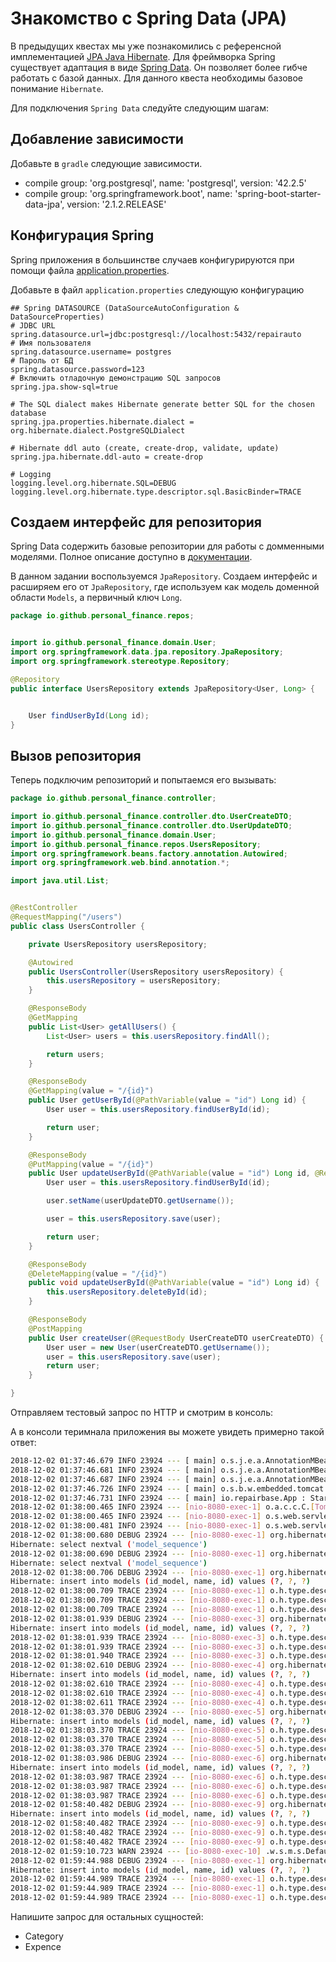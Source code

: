 # Знакомство с Spring Data (JPA)

В предыдущих квестах мы уже познакомились с референсной имплементацией [JPA Java Hibernate](http://hibernate.org/orm/). Для фреймворка Spring существует адаптация в виде [Spring Data](https://spring.io/projects/spring-data). Он позволяет более гибче работать с базой данных. Для данного квеста необходимы базовое понимание `Hibernate`.

Для подключения `Spring Data` следуйте следующим шагам:

## Добавление зависимости

Добавьте в `gradle` следующие зависимости.

- compile group: 'org.postgresql', name: 'postgresql', version: '42.2.5'
- compile group: 'org.springframework.boot', name: 'spring-boot-starter-data-jpa', version: '2.1.2.RELEASE'

## Конфигурация Spring

Spring приложения в большинстве случаев конфигурируются при помощи файла [application.properties](https://docs.spring.io/spring-boot/docs/current/reference/html/common-application-properties.html).

Добавьте в файл `application.properties` следующую конфигурацию

```
## Spring DATASOURCE (DataSourceAutoConfiguration & DataSourceProperties)
# JDBC URL
spring.datasource.url=jdbc:postgresql://localhost:5432/repairauto
# Имя пользователя
spring.datasource.username= postgres
# Пароль от БД
spring.datasource.password=123
# Включить отладочную демонстрацию SQL запросов
spring.jpa.show-sql=true

# The SQL dialect makes Hibernate generate better SQL for the chosen database
spring.jpa.properties.hibernate.dialect = org.hibernate.dialect.PostgreSQLDialect

# Hibernate ddl auto (create, create-drop, validate, update)
spring.jpa.hibernate.ddl-auto = create-drop

# Logging
logging.level.org.hibernate.SQL=DEBUG
logging.level.org.hibernate.type.descriptor.sql.BasicBinder=TRACE
```

## Создаем интерфейс для репозитория

Spring Data содержить базовые репозитории для работы с домменными моделями. Полное описание доступно в [документации](https://docs.spring.io/spring-data/data-commons/docs/1.6.1.RELEASE/reference/html/repositories.html).

В данном задании воспользуемся `JpaRepository`. Создаем интерфейс и расширяем его от `JpaRepository`, где используем как модель доменной области `Models`, а первичный ключ `Long`.

```java
package io.github.personal_finance.repos;


import io.github.personal_finance.domain.User;
import org.springframework.data.jpa.repository.JpaRepository;
import org.springframework.stereotype.Repository;

@Repository
public interface UsersRepository extends JpaRepository<User, Long> {


    User findUserById(Long id);
}

```

## Вызов репозитория

Теперь подключим репозиторий и попытаемся его вызывать:

```java
package io.github.personal_finance.controller;

import io.github.personal_finance.controller.dto.UserCreateDTO;
import io.github.personal_finance.controller.dto.UserUpdateDTO;
import io.github.personal_finance.domain.User;
import io.github.personal_finance.repos.UsersRepository;
import org.springframework.beans.factory.annotation.Autowired;
import org.springframework.web.bind.annotation.*;

import java.util.List;


@RestController
@RequestMapping("/users")
public class UsersController {

    private UsersRepository usersRepository;

    @Autowired
    public UsersController(UsersRepository usersRepository) {
        this.usersRepository = usersRepository;
    }

    @ResponseBody
    @GetMapping
    public List<User> getAllUsers() {
        List<User> users = this.usersRepository.findAll();

        return users;
    }

    @ResponseBody
    @GetMapping(value = "/{id}")
    public User getUserById(@PathVariable(value = "id") Long id) {
        User user = this.usersRepository.findUserById(id);

        return user;
    }

    @ResponseBody
    @PutMapping(value = "/{id}")
    public User updateUserById(@PathVariable(value = "id") Long id, @RequestBody UserUpdateDTO userUpdateDTO) {
        User user = this.usersRepository.findUserById(id);

        user.setName(userUpdateDTO.getUsername());

        user = this.usersRepository.save(user);

        return user;
    }

    @ResponseBody
    @DeleteMapping(value = "/{id}")
    public void updateUserById(@PathVariable(value = "id") Long id) {
        this.usersRepository.deleteById(id);
    }

    @ResponseBody
    @PostMapping
    public User createUser(@RequestBody UserCreateDTO userCreateDTO) {
        User user = new User(userCreateDTO.getUsername());
        user = this.usersRepository.save(user);
        return user;
    }

}

```

Отправляем тестовый запрос по HTTP и смотрим в консоль:

А в консоли теримнала приложения вы можете увидеть примерно такой ответ:

```bash
2018-12-02 01:37:46.679 INFO 23924 --- [ main] o.s.j.e.a.AnnotationMBeanExporter : Registering beans for JMX exposure on startup
2018-12-02 01:37:46.681 INFO 23924 --- [ main] o.s.j.e.a.AnnotationMBeanExporter : Bean with name 'dataSource' has been autodetected for JMX exposure
2018-12-02 01:37:46.687 INFO 23924 --- [ main] o.s.j.e.a.AnnotationMBeanExporter : Located MBean 'dataSource': registering with JMX server as MBean [com.zaxxer.hikari:name=dataSource,type=HikariDataSource]
2018-12-02 01:37:46.726 INFO 23924 --- [ main] o.s.b.w.embedded.tomcat.TomcatWebServer : Tomcat started on port(s): 8080 (http) with context path ''
2018-12-02 01:37:46.731 INFO 23924 --- [ main] io.repairbase.App : Started App in 4.437 seconds (JVM running for 10.346)
2018-12-02 01:38:00.465 INFO 23924 --- [nio-8080-exec-1] o.a.c.c.C.[Tomcat].[localhost].[/] : Initializing Spring FrameworkServlet 'dispatcherServlet'
2018-12-02 01:38:00.465 INFO 23924 --- [nio-8080-exec-1] o.s.web.servlet.DispatcherServlet : FrameworkServlet 'dispatcherServlet': initialization started
2018-12-02 01:38:00.481 INFO 23924 --- [nio-8080-exec-1] o.s.web.servlet.DispatcherServlet : FrameworkServlet 'dispatcherServlet': initialization completed in 15 ms
2018-12-02 01:38:00.680 DEBUG 23924 --- [nio-8080-exec-1] org.hibernate.SQL : select nextval ('model_sequence')
Hibernate: select nextval ('model_sequence')
2018-12-02 01:38:00.690 DEBUG 23924 --- [nio-8080-exec-1] org.hibernate.SQL : select nextval ('model_sequence')
Hibernate: select nextval ('model_sequence')
2018-12-02 01:38:00.706 DEBUG 23924 --- [nio-8080-exec-1] org.hibernate.SQL : insert into models (id_model, name, id) values (?, ?, ?)
Hibernate: insert into models (id_model, name, id) values (?, ?, ?)
2018-12-02 01:38:00.709 TRACE 23924 --- [nio-8080-exec-1] o.h.type.descriptor.sql.BasicBinder : binding parameter [1] as [INTEGER] - [null]
2018-12-02 01:38:00.709 TRACE 23924 --- [nio-8080-exec-1] o.h.type.descriptor.sql.BasicBinder : binding parameter [2] as [VARCHAR] - [Test]
2018-12-02 01:38:00.709 TRACE 23924 --- [nio-8080-exec-1] o.h.type.descriptor.sql.BasicBinder : binding parameter [3] as [BIGINT] - [1]
2018-12-02 01:38:01.939 DEBUG 23924 --- [nio-8080-exec-3] org.hibernate.SQL : insert into models (id_model, name, id) values (?, ?, ?)
Hibernate: insert into models (id_model, name, id) values (?, ?, ?)
2018-12-02 01:38:01.939 TRACE 23924 --- [nio-8080-exec-3] o.h.type.descriptor.sql.BasicBinder : binding parameter [1] as [INTEGER] - [null]
2018-12-02 01:38:01.939 TRACE 23924 --- [nio-8080-exec-3] o.h.type.descriptor.sql.BasicBinder : binding parameter [2] as [VARCHAR] - [Test]
2018-12-02 01:38:01.940 TRACE 23924 --- [nio-8080-exec-3] o.h.type.descriptor.sql.BasicBinder : binding parameter [3] as [BIGINT] - [2]
2018-12-02 01:38:02.610 DEBUG 23924 --- [nio-8080-exec-4] org.hibernate.SQL : insert into models (id_model, name, id) values (?, ?, ?)
Hibernate: insert into models (id_model, name, id) values (?, ?, ?)
2018-12-02 01:38:02.610 TRACE 23924 --- [nio-8080-exec-4] o.h.type.descriptor.sql.BasicBinder : binding parameter [1] as [INTEGER] - [null]
2018-12-02 01:38:02.610 TRACE 23924 --- [nio-8080-exec-4] o.h.type.descriptor.sql.BasicBinder : binding parameter [2] as [VARCHAR] - [Test]
2018-12-02 01:38:02.611 TRACE 23924 --- [nio-8080-exec-4] o.h.type.descriptor.sql.BasicBinder : binding parameter [3] as [BIGINT] - [3]
2018-12-02 01:38:03.370 DEBUG 23924 --- [nio-8080-exec-5] org.hibernate.SQL : insert into models (id_model, name, id) values (?, ?, ?)
Hibernate: insert into models (id_model, name, id) values (?, ?, ?)
2018-12-02 01:38:03.370 TRACE 23924 --- [nio-8080-exec-5] o.h.type.descriptor.sql.BasicBinder : binding parameter [1] as [INTEGER] - [null]
2018-12-02 01:38:03.370 TRACE 23924 --- [nio-8080-exec-5] o.h.type.descriptor.sql.BasicBinder : binding parameter [2] as [VARCHAR] - [Test]
2018-12-02 01:38:03.370 TRACE 23924 --- [nio-8080-exec-5] o.h.type.descriptor.sql.BasicBinder : binding parameter [3] as [BIGINT] - [4]
2018-12-02 01:38:03.986 DEBUG 23924 --- [nio-8080-exec-6] org.hibernate.SQL : insert into models (id_model, name, id) values (?, ?, ?)
Hibernate: insert into models (id_model, name, id) values (?, ?, ?)
2018-12-02 01:38:03.987 TRACE 23924 --- [nio-8080-exec-6] o.h.type.descriptor.sql.BasicBinder : binding parameter [1] as [INTEGER] - [null]
2018-12-02 01:38:03.987 TRACE 23924 --- [nio-8080-exec-6] o.h.type.descriptor.sql.BasicBinder : binding parameter [2] as [VARCHAR] - [Test]
2018-12-02 01:38:03.987 TRACE 23924 --- [nio-8080-exec-6] o.h.type.descriptor.sql.BasicBinder : binding parameter [3] as [BIGINT] - [5]
2018-12-02 01:58:40.482 DEBUG 23924 --- [nio-8080-exec-9] org.hibernate.SQL : insert into models (id_model, name, id) values (?, ?, ?)
Hibernate: insert into models (id_model, name, id) values (?, ?, ?)
2018-12-02 01:58:40.482 TRACE 23924 --- [nio-8080-exec-9] o.h.type.descriptor.sql.BasicBinder : binding parameter [1] as [INTEGER] - [null]
2018-12-02 01:58:40.482 TRACE 23924 --- [nio-8080-exec-9] o.h.type.descriptor.sql.BasicBinder : binding parameter [2] as [VARCHAR] - [Test]
2018-12-02 01:58:40.482 TRACE 23924 --- [nio-8080-exec-9] o.h.type.descriptor.sql.BasicBinder : binding parameter [3] as [BIGINT] - [6]
2018-12-02 01:59:10.723 WARN 23924 --- [io-8080-exec-10] .w.s.m.s.DefaultHandlerExceptionResolver : Resolved [org.springframework.web.HttpRequestMethodNotSupportedException: Request method 'GET' not supported]
2018-12-02 01:59:44.988 DEBUG 23924 --- [nio-8080-exec-1] org.hibernate.SQL : insert into models (id_model, name, id) values (?, ?, ?)
Hibernate: insert into models (id_model, name, id) values (?, ?, ?)
2018-12-02 01:59:44.989 TRACE 23924 --- [nio-8080-exec-1] o.h.type.descriptor.sql.BasicBinder : binding parameter [1] as [INTEGER] - [null]
2018-12-02 01:59:44.989 TRACE 23924 --- [nio-8080-exec-1] o.h.type.descriptor.sql.BasicBinder : binding parameter [2] as [VARCHAR] - [test]
2018-12-02 01:59:44.989 TRACE 23924 --- [nio-8080-exec-1] o.h.type.descriptor.sql.BasicBinder : binding parameter [3] as [BIGINT] - [7]
```

Напишите запрос для остальных сущностей:

- Category
- Expence